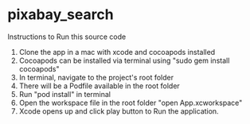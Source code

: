 # pixabay_search

Instructions to Run this source code

1. Clone the app in a mac with xcode and cocoapods installed
2. Cocoapods can be installed via terminal using "sudo gem install cocoapods"
3. In terminal, navigate to the project's root folder 
4. There will be a Podfile available in the root folder
5. Run "pod install" in terminal
6. Open the workspace file in the root folder "open App.xcworkspace"
7. Xcode opens up and click play button to Run the application.
